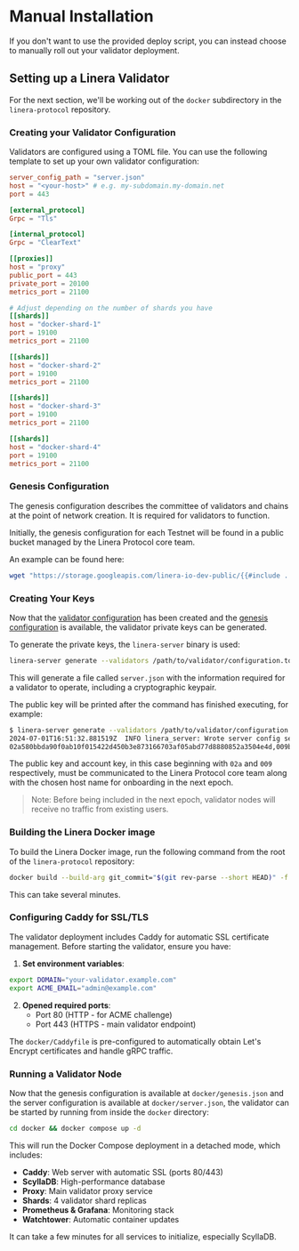 # Manual Installation

If you don't want to use the provided deploy script, you can instead choose to
manually roll out your validator deployment.

## Setting up a Linera Validator

For the next section, we'll be working out of the `docker` subdirectory in the
`linera-protocol` repository.

### Creating your Validator Configuration

Validators are configured using a TOML file. You can use the following template
to set up your own validator configuration:

```toml
server_config_path = "server.json"
host = "<your-host>" # e.g. my-subdomain.my-domain.net
port = 443

[external_protocol]
Grpc = "Tls"

[internal_protocol]
Grpc = "ClearText"

[[proxies]]
host = "proxy"
public_port = 443
private_port = 20100
metrics_port = 21100

# Adjust depending on the number of shards you have
[[shards]]
host = "docker-shard-1"
port = 19100
metrics_port = 21100

[[shards]]
host = "docker-shard-2"
port = 19100
metrics_port = 21100

[[shards]]
host = "docker-shard-3"
port = 19100
metrics_port = 21100

[[shards]]
host = "docker-shard-4"
port = 19100
metrics_port = 21100

```

### Genesis Configuration

The genesis configuration describes the committee of validators and chains at
the point of network creation. It is required for validators to function.

Initially, the genesis configuration for each Testnet will be found in a public
bucket managed by the Linera Protocol core team.

An example can be found here:

```bash
wget "https://storage.googleapis.com/linera-io-dev-public/{{#include ../../../TESTNET_DOMAIN}}/genesis.json"
```

### Creating Your Keys

Now that the
[validator configuration](manual-installation.md#creating-your-validator-configuration)
has been created and the
[genesis configuration](manual-installation.md#genesis-configuration) is
available, the validator private keys can be generated.

To generate the private keys, the `linera-server` binary is used:

```bash
linera-server generate --validators /path/to/validator/configuration.toml
```

This will generate a file called `server.json` with the information required for
a validator to operate, including a cryptographic keypair.

The public key will be printed after the command has finished executing, for
example:

```bash
$ linera-server generate --validators /path/to/validator/configuration.toml
2024-07-01T16:51:32.881519Z  INFO linera_server: Wrote server config server.json
02a580bbda90f0ab10f015422d450b3e873166703af05abd77d8880852a3504e4d,009b2ecc5d39645e81ff01cfe4ceeca5ec207d822762f43b35ef77b2367666a7f8
```

The public key and account key, in this case beginning with `02a` and `009`
respectively, must be communicated to the Linera Protocol core team along with
the chosen host name for onboarding in the next epoch.

> Note: Before being included in the next epoch, validator nodes will receive no
> traffic from existing users.

### Building the Linera Docker image

To build the Linera Docker image, run the following command from the root of the
`linera-protocol` repository:

```bash
docker build --build-arg git_commit="$(git rev-parse --short HEAD)" -f docker/Dockerfile . -t linera
```

This can take several minutes.

### Configuring Caddy for SSL/TLS

The validator deployment includes Caddy for automatic SSL certificate
management. Before starting the validator, ensure you have:

1. **Set environment variables**:

```bash
export DOMAIN="your-validator.example.com"
export ACME_EMAIL="admin@example.com"
```

2. **Opened required ports**:
   - Port 80 (HTTP - for ACME challenge)
   - Port 443 (HTTPS - main validator endpoint)

The `docker/Caddyfile` is pre-configured to automatically obtain Let's Encrypt
certificates and handle gRPC traffic.

### Running a Validator Node

Now that the genesis configuration is available at `docker/genesis.json` and the
server configuration is available at `docker/server.json`, the validator can be
started by running from inside the `docker` directory:

```bash
cd docker && docker compose up -d
```

This will run the Docker Compose deployment in a detached mode, which includes:

- **Caddy**: Web server with automatic SSL (ports 80/443)
- **ScyllaDB**: High-performance database
- **Proxy**: Main validator proxy service
- **Shards**: 4 validator shard replicas
- **Prometheus & Grafana**: Monitoring stack
- **Watchtower**: Automatic container updates

It can take a few minutes for all services to initialize, especially ScyllaDB.
